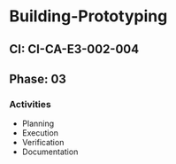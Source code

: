 # Building-Prototyping

## CI: CI-CA-E3-002-004
## Phase: 03

### Activities
- Planning
- Execution
- Verification
- Documentation
